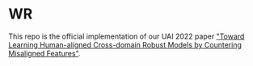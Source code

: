 # WR

This repo is the official implementation of our UAI 2022 paper ["Toward Learning Human-aligned Cross-domain Robust Models by Countering
Misaligned Features"](https://arxiv.org/pdf/2111.03740.pdf).
